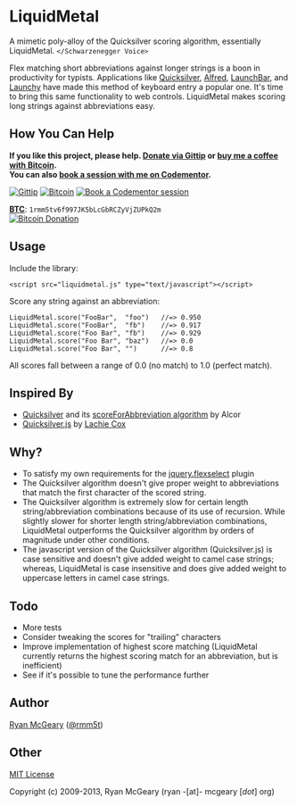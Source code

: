 # LiquidMetal

A mimetic poly-alloy of the Quicksilver scoring algorithm, essentially
LiquidMetal. `</Schwarzenegger Voice>`

Flex matching short abbreviations against longer strings is a boon in
productivity for typists.  Applications like
[Quicksilver](http://www.qsapp.com/), [Alfred](http://www.alfredapp.com/),
[LaunchBar](http://www.obdev.at/products/launchbar/index.html), and
[Launchy](http://www.launchy.net/) have made this method of keyboard entry a
popular one.  It's time to bring this same functionality to web controls.
LiquidMetal makes scoring long strings against abbreviations easy.

## How You Can Help

**If you like this project, please help. [Donate via Gittip][gittip] or [buy me a coffee with Bitcoin][bitcoin].<br>
You can also [book a session with me on Codementor][codementor].**

[![Gittip](http://img.shields.io/gittip/rmm5t.svg)][gittip]
[![Bitcoin](http://img.shields.io/badge/bitcoin-donate%20a%20coffee-brightgreen.svg)][bitcoin]
[![Book a Codementor session](http://img.shields.io/badge/codementor-book%20a%20session-orange.svg)][codementor]

**[BTC][bitcoin]**: `1rmm5tv6f997JK5bLcGbRCZyVjZUPkQ2m`<br>
[![Bitcoin Donation][bitcoin-qr-small]][bitcoin-qr-big]

[gittip]: https://www.gittip.com/rmm5t/ "Donate to rmm5t for open source!"
[bitcoin]: bitcoin:1rmm5tv6f997JK5bLcGbRCZyVjZUPkQ2m?amount=0.01&label=Coffee%20to%20rmm5t%20for%20Open%20Source "Buy rmm5t a coffee for open source!"
[bitcoin-qr-small]: http://chart.apis.google.com/chart?cht=qr&chs=150x150&chl=bitcoin%3A1rmm5tv6f997JK5bLcGbRCZyVjZUPkQ2m%3Famount%3D0.01%26label%3DCoffee%2520to%2520rmm5t%2520for%2520Open%2520Source
[bitcoin-qr-big]: http://chart.apis.google.com/chart?cht=qr&chs=500x500&chl=bitcoin%3A1rmm5tv6f997JK5bLcGbRCZyVjZUPkQ2m%3Famount%3D0.01%26label%3DCoffee%2520to%2520rmm5t%2520for%2520Open%2520Source
[codementor]: https://www.codementor.io/rmm5t "Book a session with rmm5t on Codementor!"

## Usage

Include the library:

    <script src="liquidmetal.js" type="text/javascript"></script>

Score any string against an abbreviation:

    LiquidMetal.score("FooBar",  "foo")   //=> 0.950
    LiquidMetal.score("FooBar",  "fb")    //=> 0.917
    LiquidMetal.score("Foo Bar", "fb")    //=> 0.929
    LiquidMetal.score("Foo Bar", "baz")   //=> 0.0
    LiquidMetal.score("Foo Bar", "")      //=> 0.8

All scores fall between a range of 0.0 (no match) to 1.0 (perfect match).

## Inspired By

* [Quicksilver](http://code.google.com/p/blacktree-alchemy/) and its [scoreForAbbreviation algorithm](http://code.google.com/p/blacktree-alchemy/source/browse/trunk/Crucible/Code/NSString_BLTRExtensions.m#61) by Alcor
* [Quicksilver.js](http://rails-oceania.googlecode.com/svn/lachiecox/qs_score/trunk/qs_score.js) by [Lachie Cox](http://smartbomb.com.au/2008/02/11/quicksilver-javascript)

## Why?

* To satisfy my own requirements for the
  [jquery.flexselect](http://rmm5t.github.io/jquery-flexselect) plugin
* The Quicksilver algorithm doesn't give proper weight to abbreviations that
  match the first character of the scored string.
* The Quicksilver algorithm is extremely slow for certain length
  string/abbreviation combinations because of its use of recursion.  While
  slightly slower for shorter length string/abbreviation combinations,
  LiquidMetal outperforms the Quicksilver algorithm by orders of magnitude under
  other conditions.
* The javascript version of the Quicksilver algorithm (Quicksilver.js) is case
  sensitive and doesn't give added weight to camel case strings; whereas,
  LiquidMetal is case insensitive and does give added weight to uppercase
  letters in camel case strings.

## Todo

* More tests
* Consider tweaking the scores for "trailing" characters
* Improve implementation of highest score matching (LiquidMetal
  currently returns the highest scoring match for an abbreviation,
  but is inefficient)
* See if it's possible to tune the performance further

## Author

[Ryan McGeary](http://ryan.mcgeary.org) ([@rmm5t](http://twitter.com/rmm5t))

## Other

[MIT License](http://www.opensource.org/licenses/mit-license.php)

Copyright (c) 2009-2013, Ryan McGeary (ryan -[at]- mcgeary [*dot*] org)
